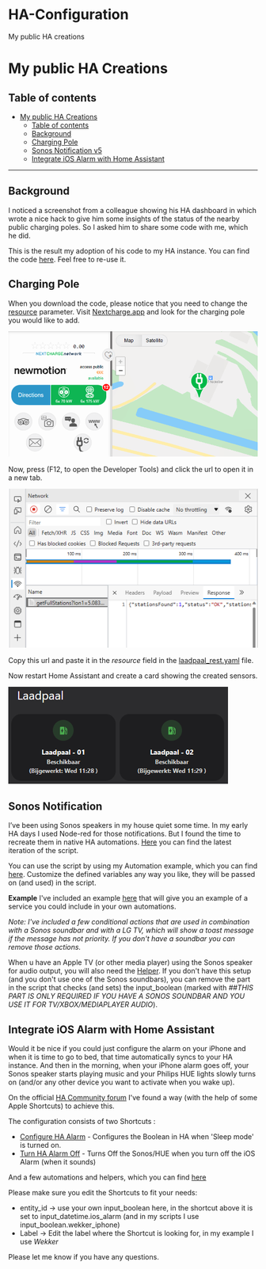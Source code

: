 # HA-Configuration
My public HA creations


# My public HA Creations

## Table of contents

- [My public HA Creations](#my-public-ha-creations)
  - [Table of contents](#table-of-contents)
  - [Background](#background)
  - [Charging Pole](#charging-pole)
  - [Sonos Notification v5](#sonos-notification)
  - [Integrate iOS Alarm with Home Assistant](#integratie-ios-alarm-with-home-assistant)


___

## Background

I noticed a screenshot from a colleague showing his HA dashboard in which wrote a nice hack to give him some insights of the status of the nearby public charging poles. So I asked him to share some code with me, which he did. 

This is the result my adoption of his code to my HA instance. You can find the code [here](https://github.com/helmerzNL/HA-Configuration/tree/main/Packages/house/car). Feel free to re-use it.


## Charging Pole
When you download the code, please notice that you need to change the [resource](./Packages/house/car/laadpaal_rest.yaml) parameter. Visit [Nextcharge.app](https://nextcharge.app/) and look for the charging pole you would like to add.

![Look up Charging Pole](./images/laadpaal_howto_01.png)

Now, press (F12, to open the Developer Tools) and click the url to open it in a new tab. 

![Click URL](./images/laadpaal_howto_02.png)

Copy this url and paste it in the *resource* field in the [laadpaal_rest.yaml](./Packages/house/car/laadpaal_rest.yaml) file.

Now restart Home Assistant and create a card showing the created sensors.

![Laadpaal](./images/laadpaal01.png)

## Sonos Notification
I’ve been using Sonos speakers in my house quiet some time. In my early HA days I used Node-red for those notifications. But I found the time to recreate them in native HA automations. [Here](/Packages/notification/sonos_speaker_script.yaml) you can find the latest iteration of the script. 

You can use the script by using my Automation example, which you can find [here](/Packages/_templates/sonos_notification_example_automation.yaml). Customize the defined variables any way you like, they will be passed on (and used) in the script.

**Example**
I've included an example [here](Packages/notification/sonos_service_example.yaml) that will give you an example of a service you could include in your own automations.


*Note: I've included a few conditional actions that are used in combination with a Sonos soundbar and with a LG TV, which will show a toast message if the message has not priority. If you don't have a soundbar you can remove those actions.* 

When u have an Apple TV (or other media player) using the Sonos speaker for audio output, you will also need the [Helper](/Packages/notification/sonos_speaker_helper.yaml). If you don't have this setup (and you don't use one of the Sonos soundbars), you can remove the part in the script that checks (and sets) the input_boolean (marked with *##THIS PART IS ONLY REQUIRED IF YOU HAVE A SONOS SOUNDBAR AND YOU USE IT FOR TV/XBOX/MEDIAPLAYER AUDIO*).

## Integrate iOS Alarm with Home Assistant
Would it be nice if you could just configure the alarm on your iPhone and when it is time to go to bed, that time automatically syncs to your HA instance. And then in the morning, when your iPhone alarm goes off, your Sonos speaker starts playing music and your Philips HUE lights slowly turns on (and/or any other device you want to activate when you wake up).

On the official [HA Community forum](https://community.home-assistant.io/t/sync-next-ios16-alarm-clock-in-ha-with-shortcuts-and-companion-app/494726/62) I've found a way (with the help of some Apple Shortcuts) to achieve this. 

The configuration consists of two Shortcuts :

- [Configure HA Alarm](https://www.icloud.com/shortcuts/ee37cd7e90904b38a467a723279665a9) - Configures the Boolean in HA when 'Sleep mode' is turned on. 
- [Turn HA Alarm Off](https://www.icloud.com/shortcuts/ca72d93ecfc7405cab005059c6f0c97c) - Turns Off the Sonos/HUE when you turn off the iOS Alarm (when it sounds)

And a few automations and helpers, which you can find [here](/Packages/house/rooms/bedroom)

Please make sure you edit the Shortcuts to fit your needs:
- entity_id -> use your own input_boolean here, in the shortcut above it is set to input_datetime.ios_alarm (and in my scripts I use input_boolean.wekker_iphone)
- Label -> Edit the label where the Shortcut is looking for, in my example I use *Wekker*


Please let me know if you have any questions.